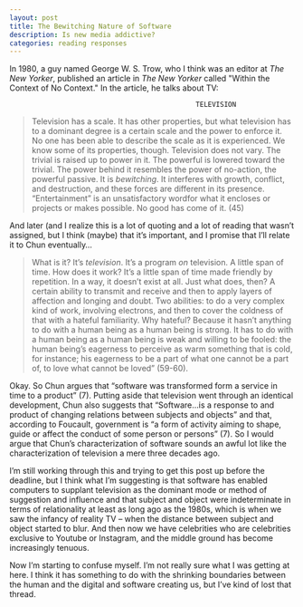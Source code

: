 ```yaml
---
layout: post
title: The Bewitching Nature of Software
description: Is new media addictive?
categories: reading responses
---
```

In 1980, a guy named George W. S. Trow, who I think was an editor at *The New Yorker*, published an article in *The New Yorker* called "Within the Context of No Context." In the article, he talks about TV:

                                                  TELEVISION

>Television has a scale. It has other properties, but what television has to a dominant degree is a certain scale and the power to enforce it. No one has been able to describe the scale as it is experienced. We know some of its properties, though.
	Television does not vary. The trivial is raised up to power in it. The powerful is lowered toward the trivial.
	The power behind it resembles the power of no-action, the powerful passive.
	It is *bewitching*.
	It interferes with growth, conflict, and destruction, and these forces are different in its presence.
	“Entertainment” is an unsatisfactory wordfor what it encloses or projects or makes possible.
	No good has come of it. (45)

And later (and I realize this is a lot of quoting and a lot of reading that wasn’t assigned, but I think (maybe) that it’s important, and I promise that I’ll relate it to Chun eventually…

>What is it? It’s *television*. It’s a program *on* television. A little span of time. How does it work? It’s a little span of time made friendly by repetition. In a way, it doesn’t exist at all. Just what does, then? A certain ability to transmit and receive and then to apply layers of affection and longing and doubt. Two abilities: to do a very complex kind of work, involving electrons, and then to cover the coldness of that with a hateful familiarity. Why hateful? Because it hasn’t anything to do with a human being as a human being is strong. It has to do with a human being as a human being is weak and willing to be fooled: the human being’s eagerness to perceive as warm something that is cold, for instance; his eagerness to be a part of what one cannot be a part of, to love what cannot be loved” (59-60).

Okay. So Chun argues that “software was transformed form a service in time to a product” (7). Putting aside that television went through an identical development, Chun also suggests that “Software…is a response to and product of changing relations between subjects and objects” and that, according to Foucault, government is “a form of activity aiming to shape, guide or affect the conduct of some person or persons” (7). So I would argue that Chun’s characterization of software sounds an awful lot like the characterization of television a mere three decades ago. 

I’m still working through this and trying to get this post up before the deadline, but I think what I’m suggesting is that software has enabled computers to supplant television as the dominant mode or method of suggestion and influence and that subject and object were indeterminate in terms of relationality at least as long ago as the 1980s, which is when we saw the infancy of reality TV – when the distance between subject and object started to blur. And then now we have celebrities who are celebrities exclusive to Youtube or Instagram, and the middle ground has become increasingly tenuous.

Now I’m starting to confuse myself. I’m not really sure what I was getting at here. I think it has something to do with the shrinking boundaries between the human and the digital and software creating us, but I’ve kind of lost that thread.
